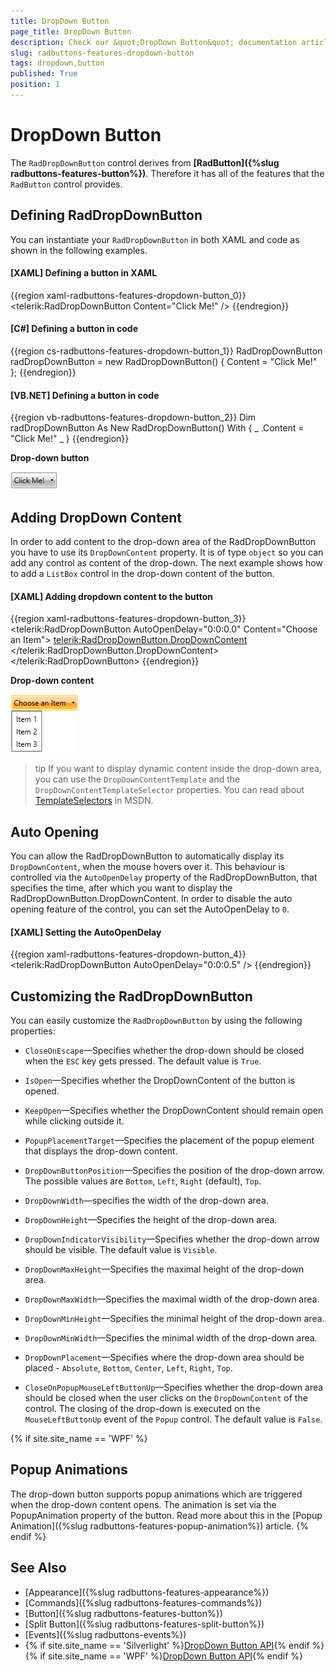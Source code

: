 ```yaml
---
title: DropDown Button
page_title: DropDown Button
description: Check our &quot;DropDown Button&quot; documentation article for the RadButtons {{ site.framework_name }} control.
slug: radbuttons-features-dropdown-button
tags: dropdown,button
published: True
position: 1
---
```


# DropDown Button

The `RadDropDownButton` control derives from __[RadButton]({%slug radbuttons-features-button%})__. Therefore it has all of the features that the `RadButton` control provides.

## Defining RadDropDownButton

You can instantiate your `RadDropDownButton` in both XAML and code as shown in the following examples.

#### __[XAML] Defining a button in XAML__  
{{region xaml-radbuttons-features-dropdown-button_0}}
	<telerik:RadDropDownButton Content="Click Me!" />
{{endregion}}

#### __[C#] Defining a button in code__  
{{region cs-radbuttons-features-dropdown-button_1}}
	RadDropDownButton radDropDownButton = new RadDropDownButton() { Content = "Click Me!" };
{{endregion}}

#### __[VB.NET] Defining a button in code__
{{region vb-radbuttons-features-dropdown-button_2}}
	Dim radDropDownButton As New RadDropDownButton() With { _
	    .Content = "Click Me!" _
	}
{{endregion}}

__Drop-down button__

![](images/radbuttons-features-dropdown-button-0.png)

## Adding DropDown Content

In order to add content to the drop-down area of the RadDropDownButton you have to use its `DropDownContent` property. It is of type `object` so you can add any control as content of the drop-down. The next example shows how to add a `ListBox` control in the drop-down content of the button.

#### __[XAML] Adding dropdown content to the button__ 
{{region xaml-radbuttons-features-dropdown-button_3}}
	<telerik:RadDropDownButton AutoOpenDelay="0:0:0.0"
	                           Content="Choose an Item">
	    <telerik:RadDropDownButton.DropDownContent>
	        <ListBox>
	            <ListBoxItem Content="Item 1" />
	            <ListBoxItem Content="Item 2" />
	            <ListBoxItem Content="Item 3" />
	        </ListBox>
	    </telerik:RadDropDownButton.DropDownContent>
	</telerik:RadDropDownButton>
{{endregion}}

__Drop-down content__

![](images/radbuttons-features-dropdown-button-1.png)

>tip If you want to display dynamic content inside the drop-down area, you can use the `DropDownContentTemplate` and the `DropDownContentTemplateSelector` properties. You can read about [TemplateSelectors](http://msdn.microsoft.com/en-us/library/system.windows.controls.datatemplateselector%28v=vs.110%29.aspx) in MSDN.

## Auto Opening

You can allow the RadDropDownButton to automatically display its `DropDownContent`, when the mouse hovers over it. This behaviour is controlled via the `AutoOpenDelay` property of the RadDropDownButton, that specifies the time, after which you want to display the RadDropDownButton.DropDownContent. In order to disable the auto opening feature of the control, you can set the AutoOpenDelay to `0`.

#### __[XAML] Setting the AutoOpenDelay__ 
{{region xaml-radbuttons-features-dropdown-button_4}}
	<telerik:RadDropDownButton AutoOpenDelay="0:0:0.5" />
{{endregion}}

## Customizing the RadDropDownButton

You can easily customize the `RadDropDownButton` by using the following properties:

* `CloseOnEscape`&mdash;Specifies whether the drop-down should be closed when the `ESC` key gets pressed. The default value is `True`.		  

* `IsOpen`&mdash;Specifies whether the DropDownContent of the button is opened.		  

* `KeepOpen`&mdash;Specifies whether the DropDownContent should remain open while clicking outside it.		  

* `PopupPlacementTarget`&mdash;Specifies the placement of the popup element that displays the drop-down content.

* `DropDownButtonPosition`&mdash;Specifies the position of the drop-down arrow. The possible values are `Bottom`, `Left`, `Right` (default), `Top`.		  

* `DropDownWidth`&mdash;specifies the width of the drop-down area.

* `DropDownHeight`&mdash;Specifies the height of the drop-down area.

* `DropDownIndicatorVisibility`&mdash;Specifies whether the drop-down arrow should be visible. The default value is `Visible`.

* `DropDownMaxHeight`&mdash;Specifies the maximal height of the drop-down area.

* `DropDownMaxWidth`&mdash;Specifies the maximal width of the drop-down area.  

* `DropDownMinHeight`&mdash;Specifies the minimal height of the drop-down area.

* `DropDownMinWidth`&mdash;Specifies the minimal width of the drop-down area.  

* `DropDownPlacement`&mdash;Specifies where the drop-down area should be placed - `Absolute`, `Bottom`, `Center`, `Left`, `Right`, `Top`.

* `CloseOnPopupMouseLeftButtonUp`&mdash;Specifies whether the drop-down area should be closed when the user clicks on the `DropDownContent` of the control. The closing of the drop-down is executed on the `MouseLeftButtonUp` event of the `Popup` control. The default value is `False`.

{% if site.site_name == 'WPF' %}
## Popup Animations

The drop-down button supports popup animations which are triggered when the drop-down content opens. The animation is set via the PopupAnimation property of the button. Read more about this in the [Popup Animation]({%slug radbuttons-features-popup-animation%}) article.
{% endif %}

## See Also
 * [Appearance]({%slug radbuttons-features-appearance%})
 * [Commands]({%slug radbuttons-features-commands%})
 * [Button]({%slug radbuttons-features-button%})
 * [Split Button]({%slug radbuttons-features-split-button%})
 * [Events]({%slug radbuttons-events%})
 * {% if site.site_name == 'Silverlight' %}[DropDown Button API](http://www.telerik.com/help/silverlight/t_telerik_windows_controls_raddropdownbutton.html){% endif %}{% if site.site_name == 'WPF' %}[DropDown Button API](http://www.telerik.com/help/wpf/t_telerik_windows_controls_raddropdownbutton.html){% endif %}